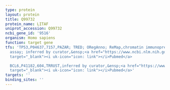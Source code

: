 ```yaml
---
type: protein
layout: protein
title: Q99732
protein_name: LITAF
uniprot_accession: Q99732
ncbi_gene_id: '9516'
organism: Homo sapiens
function: target gene
tfs: 'TP53,P04637,7157,PAZAR; TRED; ORegAnno; ReMap,chromatin immunoprecipitation
  assay; inferred by curator,&ensp;<a href="https://www.ncbi.nlm.nih.gov/pubmed/?term=18971253%5Buid%5D"
  target="_blank"><i uk-icon="icon: link"></i>Pubmed</a>

  BCL6,P41182,604,TRRUST,inferred by curator,&ensp;<a href="https://www.ncbi.nlm.nih.gov/pubmed/?term=23795761%5Buid%5D"
  target="_blank"><i uk-icon="icon: link"></i>Pubmed</a>'
targets: ''
binding_sites: ''
---
```

